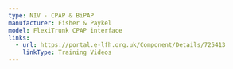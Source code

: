 ```yaml
---
type: NIV - CPAP & BiPAP
manufacturer: Fisher & Paykel
model: FlexiTrunk CPAP interface
links:
  - url: https://portal.e-lfh.org.uk/Component/Details/725413
    linkType: Training Videos
---
```


